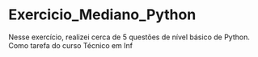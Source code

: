 # Exercicio_Mediano_Python
Nesse exercício, realizei cerca de 5 questões de nível básico de Python. Como tarefa do curso Técnico em Inf
